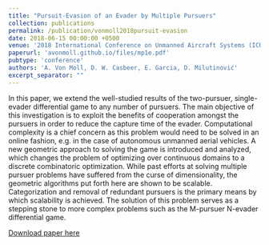 ```yaml
---
title: "Pursuit-Evasion of an Evader by Multiple Pursuers"
collection: publications
permalink: /publication/vonmoll2018pursuit-evasion
date: 2018-06-15 00:00:00 +0500
venue: '2018 International Conference on Unmanned Aircraft Systems (ICUAS)'
paperurl: 'avonmoll.github.io/files/mp1e.pdf'
pubtype: 'conference'
authors: 'A. Von Moll, D. W. Casbeer, E. Garcia, D. Milutinović'
excerpt_separator: ""
---
```

In this paper, we extend the well-studied results of the two-pursuer, single-evader differential game to any number of pursuers. The main objective of this investigation is to exploit the benefits of cooperation amongst the pursuers in order to reduce the capture time of the evader. Computational complexity is a chief concern as this problem would need to be solved in an online fashion, e.g. in the case of autonomous unmanned
aerial vehicles. A new geometric approach to solving the game is introduced and analyzed, which changes the problem of optimizing over continuous domains to a discrete combinatoric optimization. While past efforts at solving multiple pursuer
problems have suffered from the curse of dimensionality, the geometric algorithms put forth here are shown to be scalable. Categorization and removal of redundant pursuers is the primary means by which scalability is achieved. The solution of this problem serves as a stepping stone to more complex problems such as the M-pursuer N-evader differential game.

[Download paper here](avonmoll.github.io/files/mp1e.pdf)